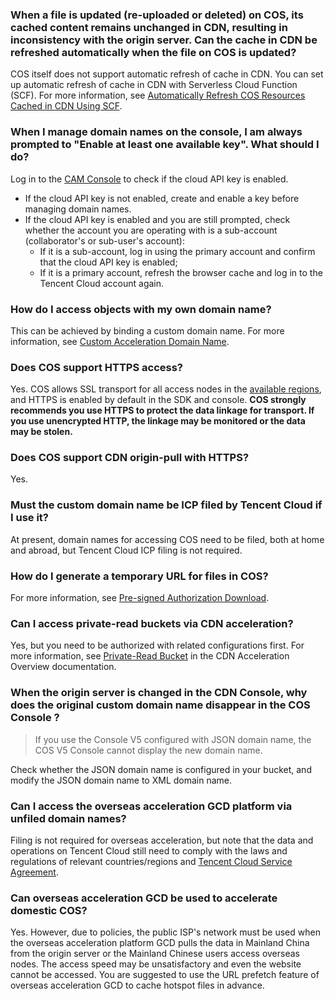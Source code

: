 ### When a file is updated (re-uploaded or deleted) on COS, its cached content remains unchanged in CDN, resulting in inconsistency with the origin server. Can the cache in CDN be refreshed automatically when the file on COS is updated?

COS itself does not support automatic refresh of cache in CDN. You can set up automatic refresh of cache in CDN with Serverless Cloud Function (SCF). For more information, see [Automatically Refresh COS Resources Cached in CDN Using SCF](https://intl.cloud.tencent.com/document/product/436/30611).

### When I manage domain names on the console, I am always prompted to "Enable at least one available key". What should I do?

Log in to the [CAM Console](https://console.cloud.tencent.com/cam/capi) to check if the cloud API key is enabled.

- If the cloud API key is not enabled, create and enable a key before managing domain names.
- If the cloud API key is enabled and you are still prompted, check whether the account you are operating with is a sub-account (collaborator's or sub-user's account):
  - If it is a sub-account, log in using the primary account and confirm that the cloud API key is enabled;
  - If it is a primary account, refresh the browser cache and log in to the Tencent Cloud account again.

### How do I access objects with my own domain name?

This can be achieved by binding a custom domain name. For more information, see [Custom Acceleration Domain Name](https://intl.cloud.tencent.com/document/product/436/18424).

### Does COS support HTTPS access?

Yes. COS allows SSL transport for all access nodes in the [available regions](https://intl.cloud.tencent.com/document/product/436/6224), and HTTPS is enabled by default in the SDK and console. **COS strongly recommends you use HTTPS to protect the data linkage for transport. If you use unencrypted HTTP, the linkage may be monitored or the data may be stolen.**

### Does COS support CDN origin-pull with HTTPS?

Yes.

### Must the custom domain name be ICP filed by Tencent Cloud if I use it?

At present, domain names for accessing COS need to be filed, both at home and abroad, but Tencent Cloud ICP filing is not required.

### How do I generate a temporary URL for files in COS?

For more information, see [Pre-signed Authorization Download](https://intl.cloud.tencent.com/document/product/436/14116).

### Can I access private-read buckets via CDN acceleration?

Yes, but you need to be authorized with related configurations first. For more information, see [Private-Read Bucket](https://intl.cloud.tencent.com/document/product/436/18669) in the CDN Acceleration Overview documentation.

### When the origin server is changed in the CDN Console, why does the original custom domain name disappear in the COS Console ?
>If you use the Console V5 configured with JSON domain name, the COS V5 Console cannot display the new domain name.

Check whether the JSON domain name is configured in your bucket, and modify the JSON domain name to XML domain name.


<a id="gcd"></a>
### Can I access the overseas acceleration GCD platform via unfiled domain names?

Filing is not required for overseas acceleration, but note that the data and operations on Tencent Cloud still need to comply with the laws and regulations of relevant countries/regions and [Tencent Cloud Service Agreement](<https://intl.cloud.tencent.com/document/product/301/9248>).

### Can overseas acceleration GCD be used to accelerate domestic COS?

Yes. However, due to policies, the public ISP's network must be used when the overseas acceleration platform GCD pulls the data in Mainland China from the origin server or the Mainland Chinese users access overseas nodes. The access speed may be unsatisfactory and even the website cannot be accessed. You are suggested to use the URL prefetch feature of overseas acceleration GCD to cache hotspot files in advance.


